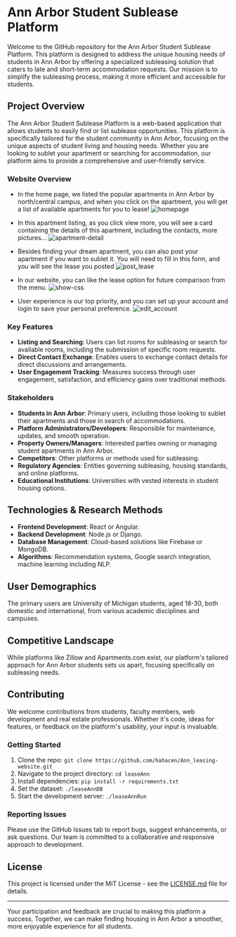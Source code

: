# Ann Arbor Student Sublease Platform

Welcome to the GitHub repository for the Ann Arbor Student Sublease Platform. This platform is designed to address the unique housing needs of students in Ann Arbor by offering a specialized subleasing solution that caters to late and short-term accommodation requests. Our mission is to simplify the subleasing process, making it more efficient and accessible for students.

## Project Overview

The Ann Arbor Student Sublease Platform is a web-based application that allows students to easily find or list sublease opportunities. This platform is specifically tailored for the student community in Ann Arbor, focusing on the unique aspects of student living and housing needs. Whether you are looking to sublet your apartment or searching for accommodation, our platform aims to provide a comprehensive and user-friendly service.

### Website Overview
- In the home page, we listed the popular apartments in Ann Arbor by north/central campus, and when you click on the apartment, you will get a list of available apartments for you to lease!
![homepage](https://github.com/hahacen/Ann_leasing-website/assets/103203631/716ce505-98b3-4ac2-9e04-e54954c95091)

- In this apartment listing, as you click view more, you will see a card containing the details of this apartment, including the contacts, more pictures...
![apartment-detail](https://github.com/hahacen/Ann_leasing-website/assets/103203631/9001f8d2-9428-40d1-8a64-df958bf3a28f)

- Besides finding your dream apartment, you can also post your apartment if you want to sublet it. You will need to fill in this form, and you will see the lease you posted
![post_lease](https://github.com/hahacen/Ann_leasing-website/assets/103203631/9514260b-4242-42cc-9406-8a37daaa3f76)

- In our website, you can like the lease option for future comparison from the menu. 
![show-css](https://github.com/hahacen/Ann_leasing-website/assets/103203631/cd6874f1-0bd5-4ab6-a46d-325d87012934)

- User experience is our top priority, and you can set up your account and login to save your personal preference. 
![edit_account](https://github.com/hahacen/Ann_leasing-website/assets/103203631/d01ee248-1c38-4ce7-87bc-868b14b8ba4a)



### Key Features

- **Listing and Searching**: Users can list rooms for subleasing or search for available rooms, including the submission of specific room requests.
- **Direct Contact Exchange**: Enables users to exchange contact details for direct discussions and arrangements.
- **User Engagement Tracking**: Measures success through user engagement, satisfaction, and efficiency gains over traditional methods.

### Stakeholders

- **Students in Ann Arbor**: Primary users, including those looking to sublet their apartments and those in search of accommodations.
- **Platform Administrators/Developers**: Responsible for maintenance, updates, and smooth operation.
- **Property Owners/Managers**: Interested parties owning or managing student apartments in Ann Arbor.
- **Competitors**: Other platforms or methods used for subleasing.
- **Regulatory Agencies**: Entities governing subleasing, housing standards, and online platforms.
- **Educational Institutions**: Universities with vested interests in student housing options.


## Technologies & Research Methods

- **Frontend Development**: React or Angular.
- **Backend Development**: Node.js or Django.
- **Database Management**: Cloud-based solutions like Firebase or MongoDB.
- **Algorithms**: Recommendation systems, Google search integration, machine learning including NLP.

## User Demographics

The primary users are University of Michigan students, aged 18-30, both domestic and international, from various academic disciplines and campuses.

## Competitive Landscape

While platforms like Zillow and Apartments.com exist, our platform's tailored approach for Ann Arbor students sets us apart, focusing specifically on subleasing needs.

## Contributing

We welcome contributions from students, faculty members, web development and real estate professionals. Whether it's code, ideas for features, or feedback on the platform's usability, your input is invaluable.

### Getting Started

1. Clone the repo: `git clone https://github.com/hahacen/Ann_leasing-website.git`
2. Navigate to the project directory: `cd leaseAnn`
3. Install dependencies: `pip install -r requirements.txt`
4. Set the dataset: `./leaseAnnDB`
5. Start the development server: `./leaseAnnRun`
   

### Reporting Issues

Please use the GitHub Issues tab to report bugs, suggest enhancements, or ask questions. Our team is committed to a collaborative and responsive approach to development.

## License

This project is licensed under the MIT License - see the [LICENSE.md](LICENSE) file for details.

---

Your participation and feedback are crucial to making this platform a success. Together, we can make finding housing in Ann Arbor a smoother, more enjoyable experience for all students.
